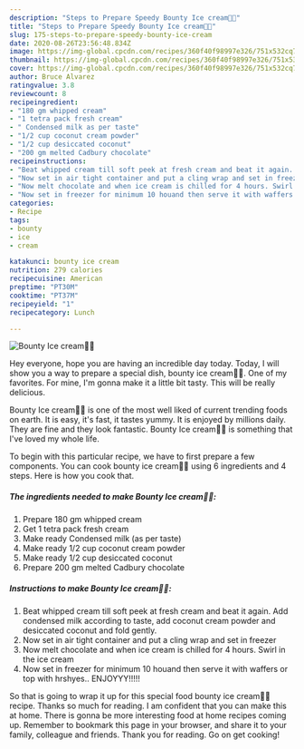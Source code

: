```yaml
---
description: "Steps to Prepare Speedy Bounty Ice cream🍦🍦"
title: "Steps to Prepare Speedy Bounty Ice cream🍦🍦"
slug: 175-steps-to-prepare-speedy-bounty-ice-cream
date: 2020-08-26T23:56:48.834Z
image: https://img-global.cpcdn.com/recipes/360f40f98997e326/751x532cq70/bounty-ice-cream🍦🍦-recipe-main-photo.jpg
thumbnail: https://img-global.cpcdn.com/recipes/360f40f98997e326/751x532cq70/bounty-ice-cream🍦🍦-recipe-main-photo.jpg
cover: https://img-global.cpcdn.com/recipes/360f40f98997e326/751x532cq70/bounty-ice-cream🍦🍦-recipe-main-photo.jpg
author: Bruce Alvarez
ratingvalue: 3.8
reviewcount: 8
recipeingredient:
- "180 gm whipped cream"
- "1 tetra pack fresh cream"
- " Condensed milk as per taste"
- "1/2 cup coconut cream powder"
- "1/2 cup desiccated coconut"
- "200 gm melted Cadbury chocolate"
recipeinstructions:
- "Beat whipped cream till soft peek at fresh cream and beat it again. Add condensed milk according to taste, add coconut cream powder and desiccated coconut and fold gently."
- "Now set in air tight container and put a cling wrap and set in freezer"
- "Now melt chocolate and when ice cream is chilled for 4 hours. Swirl in the ice cream"
- "Now set in freezer for minimum 10 houand then serve it with waffers or top with hrshyes.. ENJOYYY!!!!!"
categories:
- Recipe
tags:
- bounty
- ice
- cream

katakunci: bounty ice cream 
nutrition: 279 calories
recipecuisine: American
preptime: "PT30M"
cooktime: "PT37M"
recipeyield: "1"
recipecategory: Lunch

---
```



![Bounty Ice cream🍦🍦](https://img-global.cpcdn.com/recipes/360f40f98997e326/751x532cq70/bounty-ice-cream🍦🍦-recipe-main-photo.jpg)

Hey everyone, hope you are having an incredible day today. Today, I will show you a way to prepare a special dish, bounty ice cream🍦🍦. One of my favorites. For mine, I'm gonna make it a little bit tasty. This will be really delicious.



Bounty Ice cream🍦🍦 is one of the most well liked of current trending foods on earth. It is easy, it's fast, it tastes yummy. It is enjoyed by millions daily. They are fine and they look fantastic. Bounty Ice cream🍦🍦 is something that I've loved my whole life.


To begin with this particular recipe, we have to first prepare a few components. You can cook bounty ice cream🍦🍦 using 6 ingredients and 4 steps. Here is how you cook that.

<!--inarticleads1-->

##### The ingredients needed to make Bounty Ice cream🍦🍦:

1. Prepare 180 gm whipped cream
1. Get 1 tetra pack fresh cream
1. Make ready  Condensed milk (as per taste)
1. Make ready 1/2 cup coconut cream powder
1. Make ready 1/2 cup desiccated coconut
1. Prepare 200 gm melted Cadbury chocolate




<!--inarticleads2-->

##### Instructions to make Bounty Ice cream🍦🍦:

1. Beat whipped cream till soft peek at fresh cream and beat it again. Add condensed milk according to taste, add coconut cream powder and desiccated coconut and fold gently.
1. Now set in air tight container and put a cling wrap and set in freezer
1. Now melt chocolate and when ice cream is chilled for 4 hours. Swirl in the ice cream
1. Now set in freezer for minimum 10 houand then serve it with waffers or top with hrshyes.. ENJOYYY!!!!!




So that is going to wrap it up for this special food bounty ice cream🍦🍦 recipe. Thanks so much for reading. I am confident that you can make this at home. There is gonna be more interesting food at home recipes coming up. Remember to bookmark this page in your browser, and share it to your family, colleague and friends. Thank you for reading. Go on get cooking!
